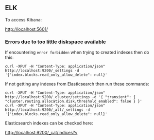 ## ELK

To access Kibana:

[http://localhost:5601/](http://localhost:5601/)

### Errors due to too little diskspace available

If encountering `error forbidden` when trying to created indexes
then do this:

```
curl -XPUT -H "Content-Type: application/json" http://localhost:9200/_settings -d '{"index.blocks.read_only_allow_delete": null}'
```

If not getting any indexes from Elasticsearch then run these commands:

```
curl -XPUT -H "Content-Type: application/json" http://localhost:9200/_cluster/settings -d '{ "transient": { "cluster.routing.allocation.disk.threshold_enabled": false } }'
curl -XPUT -H "Content-Type: application/json" http://localhost:9200/_all/_settings -d '{"index.blocks.read_only_allow_delete": null}'
```

Elasticsearch indexes can be checked here:

[http://localhost:9200/_cat/indices?v](http://localhost:9200/_cat/indices?v
)



